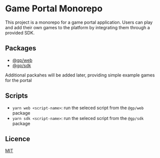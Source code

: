 # Game Portal Monorepo

This project is a monorepo for a game portal application. Users can play and add their own games to the platform by integrating them through a provided SDK.

## Packages

- [@gp/web](packages/web/README.md)
- [@gp/sdk](packages/sdk/README.md)

Additional packahes will be added later, providing simple example games for the portal

## Scripts

- `yarn web <script-name>`: run the seleced script from the `@gp/web` package
- `yarn sdk <script-name>`: run the seleced script from the `@gp/sdk` package

## Licence

[MIT](LICENSE)
